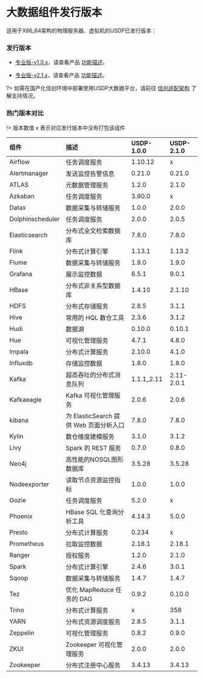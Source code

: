 # 大数据组件发行版本

适用于X86_64架构的物理服务器、虚拟机的USDP已发行版本：

### 发行版本

<!--[专业版-v1.0.x](usdpdc/1.0.x/README)，请查看产品 [功能描述](/usdpdc/1.0.x/release_notes)。-->

<!--[专业版-v2.0.x](usdpdc/2.0.x/README)，请查看产品 [功能描述](/usdpdc/2.0.x/release_notes)。-->

- [专业版-v1.0.x](usdpdc/1.0.x/README)，请查看产品 [功能描述](/usdpdc/1.0.x/release_notes)。

* [专业版-v2.1.x](usdpdc/2.1.x/README)，请查看产品 [功能描述](/usdpdc/2.1.x/release_notes)。

<!--[专业版-v3.0.x](usdpdc/3.0.x/README)，请查看产品 [功能描述](usdpdc/3.0.x/introduction/README?id=_14-功能简介)。-->



?> 如需在国产化信创环境中部署使用USDP大数据平台，请前往 [信创适配架构](usdpdc/component/xc_version) 了解支持情况。



### 热门版本对比

!> 版本数值 x 表示对应发行版本中没有打包该组件

| 组件             | 描述                                   | USDP-1.0.0 | USDP-2.1.0 |
| :--------------- | :------------------------------------- | :--------- | :--------- |
| Airflow          | 任务调度服务                           | 1.10.12    | x          |
| Alertmanager     | 发送监控告警信息                       | 0.21.0     | 0.21.0     |
| ATLAS            | 元数据管理服务                         | 1.2.0      | 2.1.0      |
| Azkaban          | 任务调度服务                           | 3.90.0     | x          |
| Datax            | 数据采集与转储服务                     | 1.0.0      | 2.0.0      |
| Dolphinscheduler | 任务调度服务                           | 2.0.0      | 2.0.5      |
| Elasticsearch    | 分布式全文检索数据库                   | 7.8.0      | 7.8.0      |
| Flink            | 分布式计算引擎                         | 1.13.1     | 1.13.2     |
| Flume            | 数据采集与转储服务                     | 1.9.0      | 1.9.0      |
| Grafana          | 展示监控数据                           | 6.5.1      | 9.0.1      |
| HBase            | 分布式非关系型数据库                   | 1.4.10     | 2.1.10     |
| HDFS             | 分布式存储服务                         | 2.8.5      | 3.1.1      |
| Hive             | 常用的 HQL 数仓工具                    | 2.3.6      | 3.1.2      |
| Hudi             | 数据湖                                 | 0.10.0     | 0.10.1     |
| Hue              | 可视化管理服务                         | 4.7.1      | 4.8.0      |
| Impala           | 分布式计算服务                         | 2.10.0     | 4.1.0      |
| Influxdb         | 存储监控数据                           | 1.8.0      | 1.8.0      |
| Kafka            | 超高吞吐的分布式消息队列               | 1.1.1_2.11 | 2.11-2.0.1 |
| Kafkaeagle       | Kafka 可视化管理服务                   | 2.0.6      | 2.0.6      |
| kibana           | 为 ElasticSearch 提供 Web 页面分析入口 | 7.8.0      | 7.8.0      |
| Kylin            | 数仓维度建模服务                       | 3.1.0      | 3.1.2      |
| Livy             | Spark 的 REST 服务                     | 0.7.0      | 0.8.0      |
| Neo4j            | 高性能的NOSQL图形数据库                | 3.5.28     | 3.5.28     |
| Nodeexporter     | 读取节点资源监控指标                   | 1.0.0      | 1.0.0      |
| Oozie            | 任务调度服务                           | 5.2.0      | x          |
| Phoenix          | HBase SQL 化查询分析工具               | 4.14.3     | 5.0.0      |
| Presto           | 分布式计算服务                         | 0.234      | x          |
| Prometheus       | 拉取监控数据                           | 2.18.1     | 2.18.1     |
| Ranger           | 授权服务                               | 1.2.0      | 2.1.0      |
| Spark            | 分布式计算引擎                         | 2.4.6      | 3.0.1      |
| Sqoop            | 数据采集与转储服务                     | 1.4.7      | 1.4.7      |
| Tez              | 优化 MapReduce 任务的 DAG              | 0.9.2      | 0.10.0     |
| Trino            | 分布式计算服务                         | x          | 358        |
| YARN             | 分布式资源调度服务                     | 2.8.5      | 3.1.1      |
| Zeppelin         | 可视化管理服务                         | 0.8.2      | 0.9.0      |
| ZKUI             | Zookeeper 可视化管理服务               | 2.0.0      | 2.0.0      |
| Zookeeper        | 分布式注册中心服务                     | 3.4.13     | 3.4.13     |

